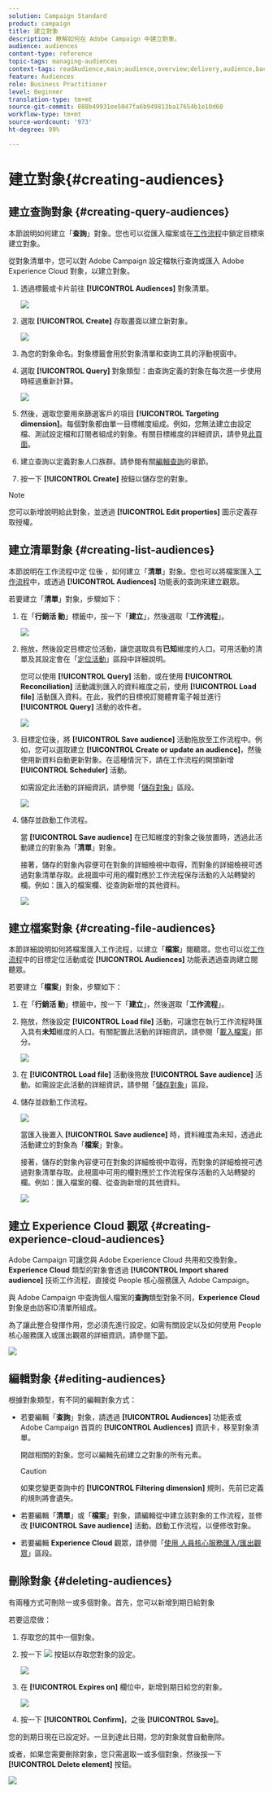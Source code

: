 ```yaml
---
solution: Campaign Standard
product: campaign
title: 建立對象
description: 瞭解如何在 Adobe Campaign 中建立對象。
audience: audiences
content-type: reference
topic-tags: managing-audiences
context-tags: readAudience,main;audience,overview;delivery,audience,back
feature: Audiences
role: Business Practitioner
level: Beginner
translation-type: tm+mt
source-git-commit: 088b49931ee5047fa6b949813ba17654b1e10d60
workflow-type: tm+mt
source-wordcount: '973'
ht-degree: 99%

---
```



# 建立對象{#creating-audiences}

## 建立查詢對象 {#creating-query-audiences}

本節說明如何建立「**查詢**」對象。您也可以從匯入檔案或在[工作流程](../../automating/using/get-started-workflows.md)中鎖定目標來建立對象。

從對象清單中，您可以對 Adobe Campaign 設定檔執行查詢或匯入 Adobe Experience Cloud 對象，以建立對象。

1. 透過標籤或卡片前往 **[!UICONTROL Audiences]** 對象清單。

   ![](assets/audiences_query_1.png)

1. 選取 **[!UICONTROL Create]** 存取畫面以建立新對象。

   ![](assets/audiences_query.png)

1. 為您的對象命名。對象標籤會用於對象清單和查詢工具的浮動視窗中。
1. 選取 **[!UICONTROL Query]** 對象類型：由查詢定義的對象在每次進一步使用時經過重新計算。

   ![](assets/audience_type_selection.png)

1. 然後，選取您要用來篩選客戶的項目 **[!UICONTROL Targeting dimension]**。每個對象都由單一目標維度組成。例如，您無法建立由設定檔、測試設定檔和訂閱者組成的對象。有關目標維度的詳細資訊，請參見[此頁面](../../automating/using/query.md#targeting-dimensions-and-resources)。
1. 建立查詢以定義對象人口族群。請參閱有關[編輯查詢](../../automating/using/editing-queries.md)的章節。
1. 按一下 **[!UICONTROL Create]** 按鈕以儲存您的對象。

>[!NOTE]
>
>您可以新增說明給此對象，並透過 **[!UICONTROL Edit properties]** 圖示定義存取授權。

## 建立清單對象 {#creating-list-audiences}

本節說明在工作流程中定 位後 ，如何建立「**清單**」對象。您也可以將檔案匯入[工作流程](../../automating/using/get-started-workflows.md)中，或透過 **[!UICONTROL Audiences]** 功能表的查詢來建立觀眾。

若要建立「**清單**」對象，步驟如下：

1. 在「**行銷活 動**」標籤中，按一下「**建立**」，然後選取「**工作流程**」。

   ![](assets/audiences_list_1.png)

1. 拖放，然後設定目標定位活動，讓您選取具有&#x200B;**已知**&#x200B;維度的人口。可用活動的清單及其設定會在「[定位活動](../../automating/using/about-targeting-activities.md)」區段中詳細說明。

   您可以使用 **[!UICONTROL Query]** 活動，或在使用 **[!UICONTROL Reconciliation]** 活動識別匯入的資料維度之前，使用 **[!UICONTROL Load file]** 活動匯入資料。在此，我們的目標視訂閱體育電子報並進行 **[!UICONTROL Query]** 活動的收件者。

   ![](assets/audiences_list_2.png)

1. 目標定位後，將 **[!UICONTROL Save audience]** 活動拖放至工作流程中。例如，您可以選取建立 **[!UICONTROL Create or update an audience]**，然後使用新資料自動更新對象。在這種情況下，請在工作流程的開頭新增 **[!UICONTROL Scheduler]** 活動。

   如需設定此活動的詳細資訊，請參閱「[儲存對象](../../automating/using/save-audience.md)」區段。

   ![](assets/audiences_list_3.png)

1. 儲存並啟動工作流程。

   當 **[!UICONTROL Save audience]** 在已知維度的對象之後放置時，透過此活動建立的對象為「**清單**」對象。

   接著，儲存的對象內容便可在對象的詳細檢視中取得，而對象的詳細檢視可透過對象清單存取。此視圖中可用的欄對應於工作流程保存活動的入站轉變的欄。例如：匯入的檔案欄、從查詢新增的其他資料。

   ![](assets/audiences_list_4.png)

## 建立檔案對象 {#creating-file-audiences}

本節詳細說明如何將檔案匯入工作流程，以建立「**檔案**」閱聽眾。您也可以從[工作流程](../../automating/using/get-started-workflows.md)中的目標定位活動或從 **[!UICONTROL Audiences]** 功能表透過查詢建立閱聽眾。

若要建立「**檔案**」對象，步驟如下：

1. 在「**行銷活 動**」標籤中，按一下「**建立**」，然後選取「**工作流程**」。
1. 拖放，然後設定 **[!UICONTROL Load file]** 活動，可讓您在執行工作流程時匯入具有&#x200B;**未知**&#x200B;維度的人口。有關配置此活動的詳細資訊，請參閱「[載入檔案](../../automating/using/load-file.md)」部分。

   ![](assets/audience_files_1.png)

1. 在 **[!UICONTROL Load file]** 活動後拖放 **[!UICONTROL Save audience]** 活動。如需設定此活動的詳細資訊，請參閱「[儲存對象](../../automating/using/save-audience.md)」區段。
1. 儲存並啟動工作流程。

   ![](assets/audience_files_2.png)

   當匯入後置入 **[!UICONTROL Save audience]** 時，資料維度為未知，透過此活動建立的對象為「**檔案**」對象。

   接著，儲存的對象內容便可在對象的詳細檢視中取得，而對象的詳細檢視可透過對象清單存取。此視圖中可用的欄對應於工作流程保存活動的入站轉變的欄。例如：匯入檔案的欄、從查詢新增的其他資料。

   ![](assets/audience_files_3.png)

## 建立 Experience Cloud 觀眾 {#creating-experience-cloud-audiences}

Adobe Campaign 可讓您與 Adobe Experience Cloud 共用和交換對象。**Experience Cloud** 類型的對象會透過 **[!UICONTROL Import shared audience]** 技術工作流程，直接從 People 核心服務匯入 Adobe Campaign。

與 Adobe Campaign 中查詢個人檔案的&#x200B;**查詢**&#x200B;類型對象不同，**Experience Cloud** 對象是由訪客ID清單所組成。

為了讓此整合發揮作用，您必須先進行設定。如需有關設定以及如何使用 People 核心服務匯入或匯出觀眾的詳細資訊，請參閱下[節](../../integrating/using/sharing-audiences-with-audience-manager-or-people-core-service.md)。

![](assets/audience_peoplecore.png)

## 編輯對象 {#editing-audiences}

根據對象類型，有不同的編輯對象方式：

* 若要編輯「**查詢**」對象，請透過 **[!UICONTROL Audiences]** 功能表或 Adobe Campaign 首頁的 **[!UICONTROL Audiences]** 資訊卡，移至對象清單。

   開啟相關的對象。您可以編輯先前建立之對象的所有元素。

   >[!CAUTION]
   >
   >如果您變更查詢中的 **[!UICONTROL Filtering dimension]** 規則，先前已定義的規則將會遺失。

* 若要編輯「**清單**」或「**檔案**」對象，請編輯從中建立該對象的工作流程，並修改 **[!UICONTROL Save audience]** 活動。啟動工作流程，以便修改對象。
* 若要編輯 **Experience Cloud** 觀眾，請參閱「[使用 人員核心服務匯入/匯出觀眾](../../integrating/using/sharing-audiences-with-audience-manager-or-people-core-service.md)」區段。

## 刪除對象 {#deleting-audiences}

有兩種方式可刪除一或多個對象。首先，您可以新增到期日給對象

若要這麼做：

1. 存取您的其中一個對象。
1. 按一下 ![](assets/edit_darkgrey-24px.png) 按鈕以存取您對象的設定。

   ![](assets/audience_delete_2.png)

1. 在 **[!UICONTROL Expires on]** 欄位中，新增到期日給您的對象。

   ![](assets/audience_delete_3.png)

1. 按一下 **[!UICONTROL Confirm]**，之後 **[!UICONTROL Save]**。

您的到期日現在已設定好。一旦到達此日期，您的對象就會自動刪除。

或者，如果您需要刪除對象，您只需選取一或多個對象，然後按一下 **[!UICONTROL Delete element]** 按鈕。

![](assets/audience_delete_1.png)

